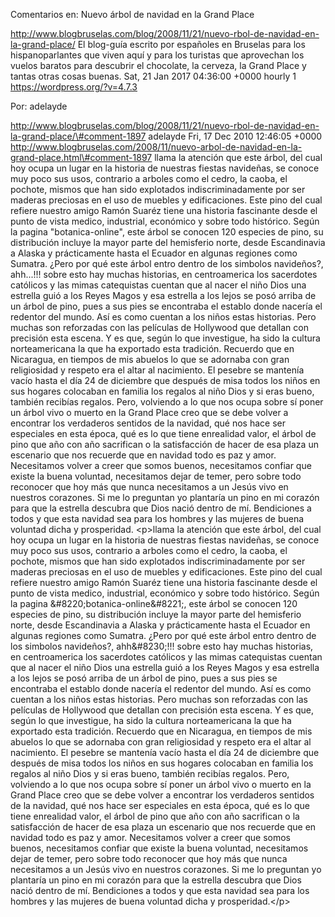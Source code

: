 Comentarios en: Nuevo árbol de navidad en la Grand Place

http://www.blogbruselas.com/blog/2008/11/21/nuevo-rbol-de-navidad-en-la-grand-place/
El blog-guía escrito por españoles en Bruselas para los hispanoparlantes
que viven aquí y para los turistas que aprovechan los vuelos baratos
para descubrir el chocolate, la cerveza, la Grand Place y tantas otras
cosas buenas. Sat, 21 Jan 2017 04:36:00 +0000 hourly 1
https://wordpress.org/?v=4.7.3

Por: adelayde

http://www.blogbruselas.com/blog/2008/11/21/nuevo-rbol-de-navidad-en-la-grand-place/\#comment-1897
adelayde Fri, 17 Dec 2010 12:46:05 +0000
http://www.blogbruselas.com/2008/11/nuevo-arbol-de-navidad-en-la-grand-place.html\#comment-1897
llama la atención que este árbol, del cual hoy ocupa un lugar en la
historia de nuestras fiestas navideñas, se conoce muy poco sus usos,
contrario a arboles como el cedro, la caoba, el pochote, mismos que han
sido explotados indiscriminadamente por ser maderas preciosas en el uso
de muebles y edificaciones. Este pino del cual refiere nuestro amigo
Ramón Suaréz tiene una historia fascinante desde el punto de vista
medico, industrial, económico y sobre todo histórico. Según la pagina
&quot;botanica-online&quot;, este árbol se conocen 120 especies de pino,
su distribución incluye la mayor parte del hemisferio norte, desde
Escandinavia a Alaska y prácticamente hasta el Ecuador en algunas
regiones como Sumatra. ¿Pero por qué este árbol entro dentro de los
simbolos navideños?, ahh\...!!! sobre esto hay muchas historias, en
centroamerica los sacerdotes católicos y las mimas catequistas cuentan
que al nacer el niño Dios una estrella guió a los Reyes Magos y esa
estrella a los lejos se posó arriba de un árbol de pino, pues a sus pies
se encontraba el establo donde nacería el redentor del mundo. Así es
como cuentan a los niños estas historias. Pero muchas son reforzadas con
las películas de Hollywood que detallan con precisión esta escena. Y es
que, según lo que investigue, ha sido la cultura norteamericana la que
ha exportado esta tradición. Recuerdo que en Nicaragua, en tiempos de
mis abuelos lo que se adornaba con gran religiosidad y respeto era el
altar al nacimiento. El pesebre se mantenía vacío hasta el día 24 de
diciembre que después de misa todos los niños en sus hogares colocaban
en familia los regalos al niño Dios y si eras bueno, también recibías
regalos. Pero, volviendo a lo que nos ocupa sobre sí poner un árbol vivo
o muerto en la Grand Place creo que se debe volver a encontrar los
verdaderos sentidos de la navidad, qué nos hace ser especiales en esta
época, qué es lo que tiene enrealidad valor, el árbol de pino que año
con año sacrifican o la satisfacción de hacer de esa plaza un escenario
que nos recuerde que en navidad todo es paz y amor. Necesitamos volver a
creer que somos buenos, necesitamos confiar que existe la buena
voluntad, necesitamos dejar de temer, pero sobre todo reconocer que hoy
más que nunca necesitamos a un Jesús vivo en nuestros corazones. Si me
lo preguntan yo plantaría un pino en mi corazón para que la estrella
descubra que Dios nació dentro de mí. Bendiciones a todos y que esta
navidad sea para los hombres y las mujeres de buena voluntad dicha y
prosperidad. \<p\>llama la atención que este árbol, del cual hoy ocupa
un lugar en la historia de nuestras fiestas navideñas, se conoce muy
poco sus usos, contrario a arboles como el cedro, la caoba, el pochote,
mismos que han sido explotados indiscriminadamente por ser maderas
preciosas en el uso de muebles y edificaciones. Este pino del cual
refiere nuestro amigo Ramón Suaréz tiene una historia fascinante desde
el punto de vista medico, industrial, económico y sobre todo histórico.
Según la pagina &\#8220;botanica-online&\#8221;, este árbol se conocen
120 especies de pino, su distribución incluye la mayor parte del
hemisferio norte, desde Escandinavia a Alaska y prácticamente hasta el
Ecuador en algunas regiones como Sumatra. ¿Pero por qué este árbol entro
dentro de los simbolos navideños?, ahh&\#8230;!!! sobre esto hay muchas
historias, en centroamerica los sacerdotes católicos y las mimas
catequistas cuentan que al nacer el niño Dios una estrella guió a los
Reyes Magos y esa estrella a los lejos se posó arriba de un árbol de
pino, pues a sus pies se encontraba el establo donde nacería el redentor
del mundo. Así es como cuentan a los niños estas historias. Pero muchas
son reforzadas con las películas de Hollywood que detallan con precisión
esta escena. Y es que, según lo que investigue, ha sido la cultura
norteamericana la que ha exportado esta tradición. Recuerdo que en
Nicaragua, en tiempos de mis abuelos lo que se adornaba con gran
religiosidad y respeto era el altar al nacimiento. El pesebre se
mantenía vacío hasta el día 24 de diciembre que después de misa todos
los niños en sus hogares colocaban en familia los regalos al niño Dios y
si eras bueno, también recibías regalos. Pero, volviendo a lo que nos
ocupa sobre sí poner un árbol vivo o muerto en la Grand Place creo que
se debe volver a encontrar los verdaderos sentidos de la navidad, qué
nos hace ser especiales en esta época, qué es lo que tiene enrealidad
valor, el árbol de pino que año con año sacrifican o la satisfacción de
hacer de esa plaza un escenario que nos recuerde que en navidad todo es
paz y amor. Necesitamos volver a creer que somos buenos, necesitamos
confiar que existe la buena voluntad, necesitamos dejar de temer, pero
sobre todo reconocer que hoy más que nunca necesitamos a un Jesús vivo
en nuestros corazones. Si me lo preguntan yo plantaría un pino en mi
corazón para que la estrella descubra que Dios nació dentro de mí.
Bendiciones a todos y que esta navidad sea para los hombres y las
mujeres de buena voluntad dicha y prosperidad.\</p\>
